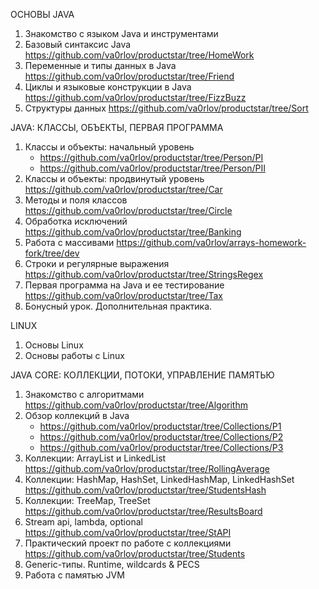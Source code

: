 ОСНОВЫ JAVA 
1) Знакомство с языком Java и инструментами
2) Базовый синтаксис Java https://github.com/va0rlov/productstar/tree/HomeWork
3) Переменные и типы данных в Java https://github.com/va0rlov/productstar/tree/Friend
4) Циклы и языковые конструкции в Java https://github.com/va0rlov/productstar/tree/FizzBuzz
5) Структуры данных https://github.com/va0rlov/productstar/tree/Sort

JAVA: КЛАССЫ, ОБЪЕКТЫ, ПЕРВАЯ ПРОГРАММА
1) Классы и объекты: начальный уровень
   * https://github.com/va0rlov/productstar/tree/Person/PI
   * https://github.com/va0rlov/productstar/tree/Person/PII
3) Классы и объекты: продвинутый уровень https://github.com/va0rlov/productstar/tree/Car
4) Методы и поля классов https://github.com/va0rlov/productstar/tree/Circle
5) Обработка исключений https://github.com/va0rlov/productstar/tree/Banking
6) Работа с массивами https://github.com/va0rlov/arrays-homework-fork/tree/dev
7) Строки и регулярные выражения https://github.com/va0rlov/productstar/tree/StringsRegex
8) Первая программа на Java и ее тестирование https://github.com/va0rlov/productstar/tree/Tax
9) Бонусный урок. Дополнительная практика.

LINUX
1) Основы Linux
2) Основы работы с Linux

JAVA CORE: КОЛЛЕКЦИИ, ПОТОКИ, УПРАВЛЕНИЕ ПАМЯТЬЮ
1) Знакомство с алгоритмами https://github.com/va0rlov/productstar/tree/Algorithm
2) Обзор коллекций в Java
   * https://github.com/va0rlov/productstar/tree/Collections/P1
   * https://github.com/va0rlov/productstar/tree/Collections/P2
   * https://github.com/va0rlov/productstar/tree/Collections/P3
4) Коллекции: ArrayList и LinkedList https://github.com/va0rlov/productstar/tree/RollingAverage
5) Коллекции: HashMap, HashSet, LinkedHashMap, LinkedHashSet https://github.com/va0rlov/productstar/tree/StudentsHash
6) Коллекции: TreeMap, TreeSet https://github.com/va0rlov/productstar/tree/ResultsBoard
7) Stream api, lambda, optional https://github.com/va0rlov/productstar/tree/StAPI
8) Практический проект по работе с коллекциями https://github.com/va0rlov/productstar/tree/Students
9) Generic-типы. Runtime, wildcards & PECS
10) Работа с памятью JVM
